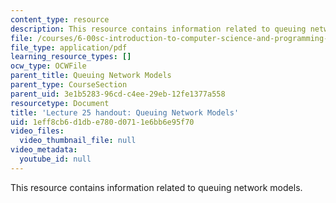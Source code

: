 ```yaml
---
content_type: resource
description: This resource contains information related to queuing network models.
file: /courses/6-00sc-introduction-to-computer-science-and-programming-spring-2011/1eff8cb6d1dbe780d0711e6bb6e95f70_MIT6_00SCS11_lec25.pdf
file_type: application/pdf
learning_resource_types: []
ocw_type: OCWFile
parent_title: Queuing Network Models
parent_type: CourseSection
parent_uid: 3e1b5283-96cd-c4ee-29eb-12fe1377a558
resourcetype: Document
title: 'Lecture 25 handout: Queuing Network Models'
uid: 1eff8cb6-d1db-e780-d071-1e6bb6e95f70
video_files:
  video_thumbnail_file: null
video_metadata:
  youtube_id: null
---
```

This resource contains information related to queuing network models.

